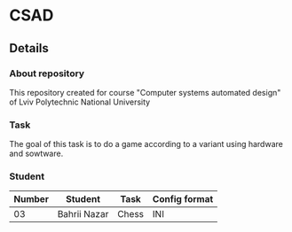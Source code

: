 # CSAD
## Details
### About repository
This repository created for course "Computer systems automated design" of Lviv Polytechnic National University
### Task
The goal of this task is to do a game according to a variant using hardware and sowtware.
### Student
| Number | Student | Task | Config format |
| --- | --- | --- | ---|
| 03 | Bahrii Nazar | Chess | INI |
